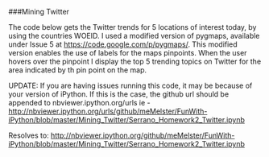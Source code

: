 ###Mining Twitter

The code below gets the Twitter trends for 5 locations of interest today, by using the countries WOEID. 
I used a modified version of pygmaps, available under Issue 5 at https://code.google.com/p/pygmaps/. This modified version enables the use of labels for the maps pinpoints. 
When the user hovers over the pinpoint I display the top 5 trending topics on Twitter for the area indicated by th pin point on the map.


UPDATE: If you are having issues running this code, it may be because of your version of iPython. 
If this is the case, the github url should be appended to nbviewer.ipython.org/urls ie - http://nbviewer.ipython.org/urls/github/meMelster/FunWith-iPython/blob/master/Mining_Twitter/Serrano_Homework2_Twitter.ipynb

Resolves to: http://nbviewer.ipython.org/github/meMelster/FunWith-iPython/blob/master/Mining_Twitter/Serrano_Homework2_Twitter.ipynb